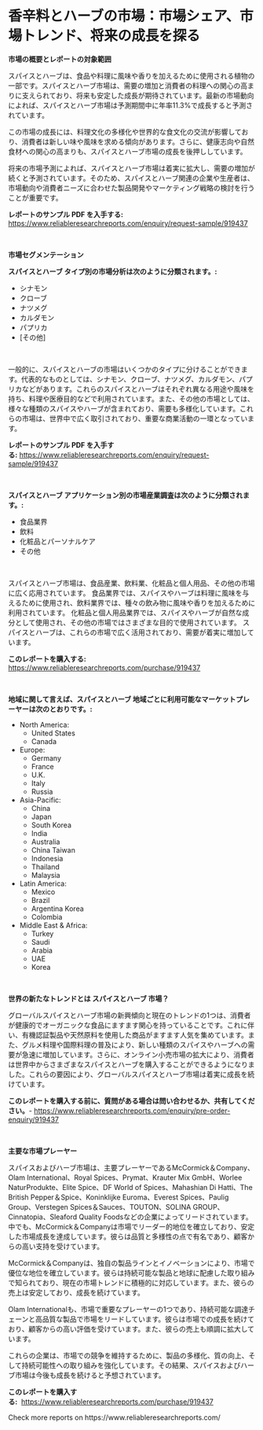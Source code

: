 <p><h1>香辛料とハーブの市場：市場シェア、市場トレンド、将来の成長を探る</h1></p><p><strong>市場の概要とレポートの対象範囲</strong></p>
<p><p>スパイスとハーブは、食品や料理に風味や香りを加えるために使用される植物の一部です。スパイスとハーブ市場は、需要の増加と消費者の料理への関心の高まりに支えられており、将来も安定した成長が期待されています。最新の市場動向によれば、スパイスとハーブ市場は予測期間中に年率11.3%で成長すると予測されています。</p><p>この市場の成長には、料理文化の多様化や世界的な食文化の交流が影響しており、消費者は新しい味や風味を求める傾向があります。さらに、健康志向や自然食材への関心の高まりも、スパイスとハーブ市場の成長を後押ししています。</p><p>将来の市場予測によれば、スパイスとハーブ市場は着実に拡大し、需要の増加が続くと予測されています。そのため、スパイスとハーブ関連の企業や生産者は、市場動向や消費者ニーズに合わせた製品開発やマーケティング戦略の検討を行うことが重要です。</p></p>
<p><strong>レポートのサンプル PDF を入手する:</strong> <a href="https://www.reliableresearchreports.com/enquiry/request-sample/919437">https://www.reliableresearchreports.com/enquiry/request-sample/919437</a></p>
<p>&nbsp;</p>
<p><strong>市場セグメンテーション</strong></p>
<p><strong>スパイスとハーブ タイプ別の市場分析は次のように分類されます。:</strong></p>
<p><ul><li>シナモン</li><li>クローブ</li><li>ナツメグ</li><li>カルダモン</li><li>パプリカ</li><li>[その他]</li></ul></p>
<p>&nbsp;</p>
<p><p>一般的に、スパイスとハーブの市場はいくつかのタイプに分けることができます。代表的なものとしては、シナモン、クローブ、ナツメグ、カルダモン、パプリカなどがあります。これらのスパイスとハーブはそれぞれ異なる用途や風味を持ち、料理や医療目的などで利用されています。また、その他の市場としては、様々な種類のスパイスやハーブが含まれており、需要も多様化しています。これらの市場は、世界中で広く取引されており、重要な商業活動の一環となっています。</p></p>
<p><strong>レポートのサンプル PDF を入手する:</strong>&nbsp;<a href="https://www.reliableresearchreports.com/enquiry/request-sample/919437">https://www.reliableresearchreports.com/enquiry/request-sample/919437</a></p>
<p>&nbsp;</p>
<p><strong> スパイスとハーブ アプリケーション別の市場産業調査は次のように分類されます。:</strong></p>
<p><ul><li>食品業界</li><li>飲料</li><li>化粧品とパーソナルケア</li><li>その他</li></ul></p>
<p>&nbsp;</p>
<p><p>スパイスとハーブ市場は、食品産業、飲料業、化粧品と個人用品、その他の市場に広く応用されています。 食品業界では、スパイスやハーブは料理に風味を与えるために使用され、飲料業界では、種々の飲み物に風味や香りを加えるために利用されています。 化粧品と個人用品業界では、スパイスやハーブが自然な成分として使用され、その他の市場ではさまざまな目的で使用されています。 スパイスとハーブは、これらの市場で広く活用されており、需要が着実に増加しています。</p></p>
<p><strong>このレポートを購入する:</strong>&nbsp; <a href="https://www.reliableresearchreports.com/purchase/919437">https://www.reliableresearchreports.com/purchase/919437</a></p>
<p>&nbsp;</p>
<p><strong>地域に関して言えば、スパイスとハーブ 地域ごとに利用可能なマーケットプレーヤーは次のとおりです。:</strong></p>
<p><ul>
    <li>
        North America:
        <ul>
            <li>United States</li>
            <li>Canada</li>
        </ul>
    </li>
    <li>
        Europe:
        <ul>
            <li>Germany</li>
            <li>France</li>
            <li>U.K.</li>
            <li>Italy</li>
            <li>Russia</li>
        </ul>
    </li>
    <li>
        Asia-Pacific:
        <ul>
            <li>China</li>
            <li>Japan</li>
            <li>South Korea</li>
            <li>India</li>
            <li>Australia</li>
            <li>China Taiwan</li>
            <li>Indonesia</li>
            <li>Thailand</li>
            <li>Malaysia</li>
        </ul>
    </li>
    <li>
        Latin America:
        <ul>
            <li>Mexico</li>
            <li>Brazil</li>
            <li>Argentina Korea</li>
            <li>Colombia</li>
        </ul>
    </li>
    <li>
        Middle East & Africa:
        <ul>
            <li>Turkey</li>
            <li>Saudi</li>
            <li>Arabia</li>
            <li>UAE</li>
            <li>Korea</li>
        </ul>
    </li>
    </ul></p>
<p>&nbsp;</p>
<p><strong>世界の新たなトレンドとは スパイスとハーブ 市場？</strong></p>
<p><p>グローバルスパイスとハーブ市場の新興傾向と現在のトレンドの1つは、消費者が健康的でオーガニックな食品にますます関心を持っていることです。これに伴い、有機認証製品や天然原料を使用した商品がますます人気を集めています。また、グルメ料理や国際料理の普及により、新しい種類のスパイスやハーブへの需要が急速に増加しています。さらに、オンライン小売市場の拡大により、消費者は世界中からさまざまなスパイスとハーブを購入することができるようになりました。これらの要因により、グローバルスパイスとハーブ市場は着実に成長を続けています。</p></p>
<p><strong>このレポートを購入する前に、質問がある場合は問い合わせるか、共有してください。</strong>- <a href="https://www.reliableresearchreports.com/enquiry/pre-order-enquiry/919437">https://www.reliableresearchreports.com/enquiry/pre-order-enquiry/919437</a></p>
<p>&nbsp;</p>
<p><strong>主要な市場プレーヤー</strong></p>
<p><p>スパイスおよびハーブ市場は、主要プレーヤーであるMcCormick＆Company、Olam International、Royal Spices、Prymat、Krauter Mix GmbH、Worlee NaturProdukte、Elite Spice、DF World of Spices、Mahashian Di Hatti、The British Pepper＆Spice、Koninklijke Euroma、Everest Spices、Paulig Group、Verstegen Spices＆Sauces、TOUTON、SOLINA GROUP、Cinnatopia、Sleaford Quality Foodsなどの企業によってリードされています。中でも、McCormick＆Companyは市場でリーダー的地位を確立しており、安定した市場成長を達成しています。彼らは品質と多様性の点で有名であり、顧客からの高い支持を受けています。</p><p>McCormick＆Companyは、独自の製品ラインとイノベーションにより、市場で優位な地位を確立しています。彼らは持続可能な製品と地球に配慮した取り組みで知られており、現在の市場トレンドに積極的に対応しています。また、彼らの売上は安定しており、成長を続けています。</p><p>Olam Internationalも、市場で重要なプレーヤーの1つであり、持続可能な調達チェーンと高品質な製品で市場をリードしています。彼らは市場での成長を続けており、顧客からの高い評価を受けています。また、彼らの売上も順調に拡大しています。</p><p>これらの企業は、市場での競争を維持するために、製品の多様化、質の向上、そして持続可能性への取り組みを強化しています。その結果、スパイスおよびハーブ市場は今後も成長を続けると予想されています。</p></p>
<p><strong>このレポートを購入する:</strong>&nbsp;&nbsp;<a href="https://www.reliableresearchreports.com/purchase/919437">https://www.reliableresearchreports.com/purchase/919437</a></p>
<p>Check more reports on https://www.reliableresearchreports.com/</p>